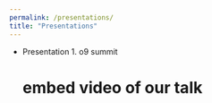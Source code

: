 ```yaml
---
permalink: /presentations/
title: "Presentations"
---
```


- Presentation 1. o9 summit
  # embed video of our talk  
